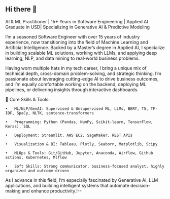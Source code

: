 ## Hi there 👋

AI & ML Practitioner | 15+ Years in Software Engineering | Applied AI Graduate in USD| Specializing in Generative AI & Predictive Modeling

I’m a seasoned Software Engineer with over 15 years of industry experience, now transitioning into the field of Machine Learning and Artificial Intelligence. Backed by a Master’s degree in Applied AI, I specialize in building scalable ML solutions, working with LLMs, and applying deep learning, NLP, and data mining to real-world business problems.

Having worn multiple hats in my tech career, I bring a unique mix of technical depth, cross-domain problem-solving, and strategic thinking. I’m passionate about leveraging cutting-edge AI to drive business outcomes, and I’m equally comfortable working on the backend, deploying ML pipelines, or delivering insights through interactive dashboards.

🔹 Core Skills & Tools:

	•	ML/NLP/GenAI: Supervised & Unsupervised ML, LLMs, BERT, T5, TF-IDF, SpaCy, NLTK, sentence-transformers
 
	•	Programming: Python (Pandas, NumPy, Scikit-learn, TensorFlow, Keras), SQL
 
	•	Deployment: Streamlit, AWS EC2, SageMaker, REST APIs
 
	•	Visualization & BI: Tableau, Plotly, Seaborn, Matplotlib, Scipy
 
	•	MLOps & Tools: Git/GitHub, Jupyter, Anaconda, Airflow, Github actions, Kubernetes, Mlflow
 
	•	Soft Skills: Strong communicator, business-focused analyst, highly organized and outcome-driven

As I advance in this field, I’m especially fascinated by Generative AI, LLM applications, and building intelligent systems that automate decision-making and enhance productivity.!--

